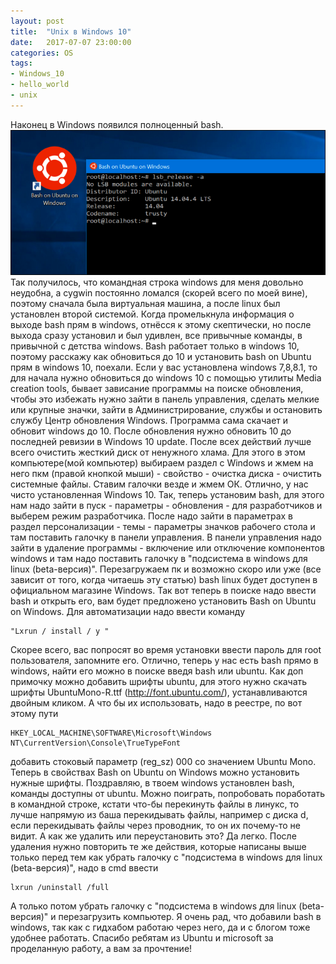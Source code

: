 ```yaml
---
layout: post
title:  "Unix в Windows 10"
date:   2017-07-07 23:00:00
categories: OS
tags:
- Windows_10
- hello_world
- unix
---
```

Наконец в Windows появился полноценный bash. 
<img src="/image/picture/Bash-On-Unix.png" >
Так получилось, что командная строка windows для меня довольно неудобна, а cygwin постоянно ломался (скорей всего по моей вине), поэтому сначала была виртуальная машина, а после linux был установлен второй системой. Когда промелькнула информация о выходе bash прям в windows, отнёсся к этому скептически, но после выхода сразу установил и был удивлен, все привычные команды, в привычной с детства windows.
Bash работает только в windows 10, поэтому расскажу как обновиться до 10 и установить bash on Ubuntu прям в windows 10, поехали.
Если у вас установлена windows 7,8,8.1, то для начала нужно обновиться до windows 10 с помощью утилиты Media creation tools, бывает зависание программы на поиске обновления, чтобы это избежать нужно зайти в панель управления, сделать мелкие или крупные значки, зайти в Администрирование, службы и остановить службу Центр обновления Windows. Программа сама скачает и обновит windows до 10. После обновления нужно обновить 10 до последней ревизии в Windows 10 update.
После всех действий лучше всего очистить жесткий диск от ненужного хлама. Для этого в этом компьютере(мой компьютер) выбираем раздел с Windows и жмем на него пкм (правой кнопкой мыши) - свойство - очистка диска - очистить системные файлы. Ставим галочки везде и жмем ОК. Отлично, у нас чисто установленная Windows 10.
Так, теперь установим bash, для этого нам надо зайти в пуск - параметры - обновления - для разработчиков и выберем режим разработчика. После надо зайти в параметрах в раздел персонализации - темы - параметры значков рабочего стола и там поставить галочку в панели управления. В панели управления надо зайти в удаление программы - включение или отключение компонентов windows и там надо поставить галочку в "подсистема в windows для linux (beta-версия)". Перезагружаем пк и возможно скоро или уже (все зависит от того, когда читаешь эту статью) bash linux будет доступен в официальном магазине Windows. Так вот теперь в поиске надо ввести bash и открыть его, вам будет предложено установить Bash on Ubuntu on Windows. Для автоматизации надо ввести команду

	"Lxrun / install / y "

Скорее всего, вас попросят во время установки ввести пароль для root пользователя, запомните его. Отлично, теперь у нас есть bash прямо в windows, найти его можно в поиске введя bash или ubuntu. Как доп примочку можно добавить шрифты ubuntu, для этого нужно скачать шрифты UbuntuMono-R.ttf  (http://font.ubuntu.com/), устанавливаются двойным кликом. А что бы их использовать, надо в реестре, по вот этому пути

	HKEY_LOCAL_MACHINE\SOFTWARE\Microsoft\Windows NT\CurrentVersion\Console\TrueTypeFont

добавить стоковый параметр (reg_sz) 000 со значением Ubuntu Mono. Теперь в свойствах  Bash on Ubuntu on Windows можно установить нужные шрифты.
Поздравляю, в твоем windows установлен bash, команды доступны от ubuntu. Можно поиграть, попробовать поработать в командной строке, кстати что-бы перекинуть файлы в линукс, то лучше напрямую из баша перекидывать файлы, например с диска d, если перекидывать файлы через проводник, то он их почему-то не видит.
А как же удалить или переустановить это? Да легко. После удаления нужно повторить те же действия, которые написаны выше только перед тем как убрать галочку с "подсистема в windows для linux (beta-версия)", надо в cmd ввести

	lxrun /uninstall /full

А только потом убрать галочку с  "подсистема в windows для linux (beta-версия)" и перезагрузить компьютер.
Я очень рад, что добавили bash в windows, так как с гидхабом работаю через него, да и с блогом тоже удобнее работать. Спасибо ребятам из Ubuntu и microsoft за проделанную работу, а вам за прочтение!
